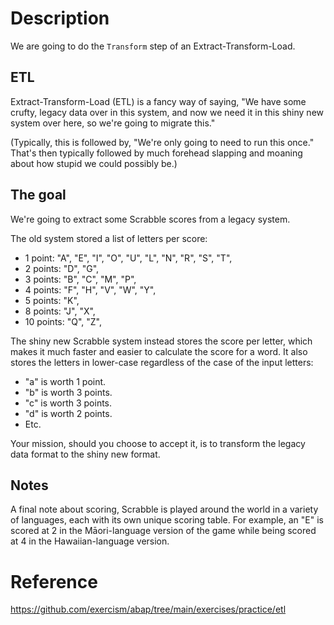 # Description

We are going to do the `Transform` step of an Extract-Transform-Load.

## ETL

Extract-Transform-Load (ETL) is a fancy way of saying, "We have some crufty, legacy data over in this system, and now we need it in this shiny new system over here, so we're going to migrate this."

(Typically, this is followed by, "We're only going to need to run this once."
That's then typically followed by much forehead slapping and moaning about how stupid we could possibly be.)

## The goal

We're going to extract some Scrabble scores from a legacy system.

The old system stored a list of letters per score:

- 1 point: "A", "E", "I", "O", "U", "L", "N", "R", "S", "T",
- 2 points: "D", "G",
- 3 points: "B", "C", "M", "P",
- 4 points: "F", "H", "V", "W", "Y",
- 5 points: "K",
- 8 points: "J", "X",
- 10 points: "Q", "Z",

The shiny new Scrabble system instead stores the score per letter, which makes it much faster and easier to calculate the score for a word.
It also stores the letters in lower-case regardless of the case of the input letters:

- "a" is worth 1 point.
- "b" is worth 3 points.
- "c" is worth 3 points.
- "d" is worth 2 points.
- Etc.

Your mission, should you choose to accept it, is to transform the legacy data format to the shiny new format.

## Notes

A final note about scoring, Scrabble is played around the world in a variety of languages, each with its own unique scoring table.
For example, an "E" is scored at 2 in the Māori-language version of the game while being scored at 4 in the Hawaiian-language version.

# Reference

https://github.com/exercism/abap/tree/main/exercises/practice/etl